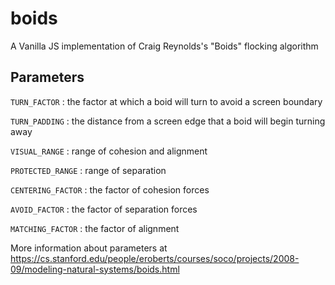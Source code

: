 # boids
A Vanilla JS implementation of Craig Reynolds's "Boids" flocking algorithm

## Parameters
`TURN_FACTOR` : the factor at which a boid will turn to avoid a screen boundary

`TURN_PADDING` : the distance from a screen edge that a boid will begin turning away

`VISUAL_RANGE` : range of cohesion and alignment

`PROTECTED_RANGE` : range of separation

`CENTERING_FACTOR` : the factor of cohesion forces

`AVOID_FACTOR` : the factor of separation forces

`MATCHING_FACTOR` : the factor of alignment

More information about parameters at https://cs.stanford.edu/people/eroberts/courses/soco/projects/2008-09/modeling-natural-systems/boids.html
